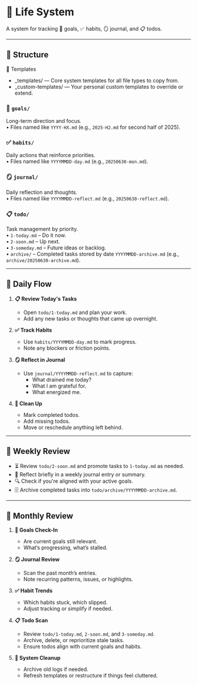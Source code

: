 # 🌱 Life System

A system for tracking 🎯 goals, ✅ habits, 🪞 journal, and 📋 todos.

---

## 📁 Structure

📂 Templates

- \_templates/ — Core system templates for all file types to copy from.
- \_custom-templates/ — Your personal custom templates to override or extend.

### 🎯 `goals/`

Long-term direction and focus.  
• Files named like `YYYY-HX.md` (e.g., `2025-H2.md` for second half of 2025).

### ✅ `habits/`

Daily actions that reinforce priorities.  
• Files named like `YYYYMMDD-day.md` (e.g., `20250630-mon.md`).

### 🪞 `journal/`

Daily reflection and thoughts.  
• Files named like `YYYYMMDD-reflect.md` (e.g., `20250630-reflect.md`).

### 📋 `todo/`

Task management by priority.  
• `1-today.md` – Do it now.  
• `2-soon.md` – Up next.  
• `3-someday.md` – Future ideas or backlog.  
• `archive/` – Completed tasks stored by date `YYYYMMDD-archive.md` (e.g., `archive/20250630-archive.md`).

---

## 🔁 Daily Flow

1. **📋 Review Today's Tasks**

   - Open `todo/1-today.md` and plan your work.
   - Add any new tasks or thoughts that came up overnight.

2. **✅ Track Habits**

   - Use `habits/YYYYMMDD-day.md` to mark progress.
   - Note any blockers or friction points.

3. **🪞 Reflect in Journal**

   - Use `journal/YYYYMMDD-reflect.md` to capture:
     - What drained me today?
     - What I am grateful for.
     - What energized me.

4. **🧹 Clean Up**

   - Mark completed todos.
   - Add missing todos.
   - Move or reschedule anything left behind.

---

## 🔄 Weekly Review

- ⏳ Review `todo/2-soon.md` and promote tasks to `1-today.md` as needed.
- 🧠 Reflect briefly in a weekly journal entry or summary.
- 🔍 Check if you're aligned with your active goals.
- 🗄️ Archive completed tasks into `todo/archive/YYYYMMDD-archive.md`.

---

## 📆 Monthly Review

1. **🎯 Goals Check-In**

   - Are current goals still relevant.
   - What’s progressing, what’s stalled.

2. **🪞 Journal Review**

   - Scan the past month’s entries.
   - Note recurring patterns, issues, or highlights.

3. **✅ Habit Trends**

   - Which habits stuck, which slipped.
   - Adjust tracking or simplify if needed.

4. **📋 Todo Scan**

   - Review `todo/1-today.md`, `2-soon.md`, and `3-someday.md`.
   - Archive, delete, or reprioritize stale tasks.
   - Ensure todos align with current goals and habits.

5. **🧹 System Cleanup**

   - Archive old logs if needed.
   - Refresh templates or restructure if things feel cluttered.
